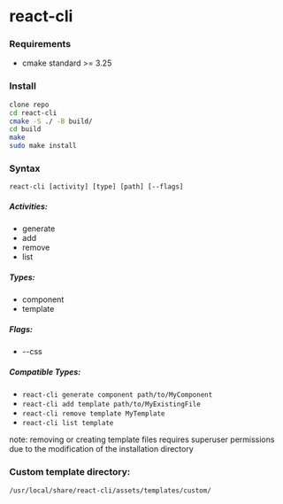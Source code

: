 # react-cli

### Requirements
- cmake standard >= 3.25

### Install
```bash
clone repo
cd react-cli
cmake -S ./ -B build/
cd build
make
sudo make install
```

### Syntax 
`react-cli [activity] [type] [path] [--flags]`

##### Activities:
- generate
- add
- remove
- list

##### Types:
- component
- template

##### Flags:
- --css

##### Compatible Types:
- `react-cli generate component path/to/MyComponent`
- `react-cli add template path/to/MyExistingFile`
- `react-cli remove template MyTemplate`
- `react-cli list template`

note: removing or creating template files requires superuser permissions due to the modification of the installation directory

### Custom template directory:
```bash
/usr/local/share/react-cli/assets/templates/custom/
```
